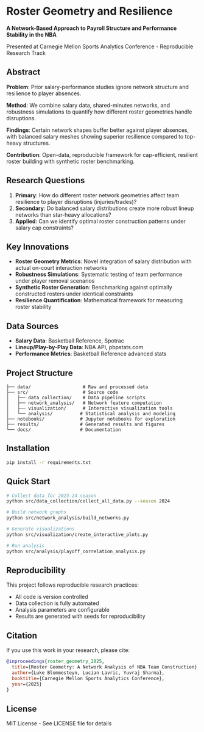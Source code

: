 # Roster Geometry and Resilience

**A Network-Based Approach to Payroll Structure and Performance Stability in the NBA**

Presented at Carnegie Mellon Sports Analytics Conference - Reproducible Research Track

## Abstract

**Problem**: Prior salary-performance studies ignore network structure and resilience to player absences.

**Method**: We combine salary data, shared-minutes networks, and robustness simulations to quantify how different roster geometries handle disruptions.

**Findings**: Certain network shapes buffer better against player absences, with balanced salary meshes showing superior resilience compared to top-heavy structures.

**Contribution**: Open-data, reproducible framework for cap-efficient, resilient roster building with synthetic roster benchmarking.

## Research Questions

1. **Primary**: How do different roster network geometries affect team resilience to player disruptions (injuries/trades)?
2. **Secondary**: Do balanced salary distributions create more robust lineup networks than star-heavy allocations?
3. **Applied**: Can we identify optimal roster construction patterns under salary cap constraints?

## Key Innovations

- **Roster Geometry Metrics**: Novel integration of salary distribution with actual on-court interaction networks
- **Robustness Simulations**: Systematic testing of team performance under player removal scenarios
- **Synthetic Roster Generation**: Benchmarking against optimally constructed rosters under identical constraints
- **Resilience Quantification**: Mathematical framework for measuring roster stability

## Data Sources

- **Salary Data**: Basketball Reference, Spotrac
- **Lineup/Play-by-Play Data**: NBA API, pbpstats.com
- **Performance Metrics**: Basketball Reference advanced stats

## Project Structure

```
├── data/                   # Raw and processed data
├── src/                    # Source code
│   ├── data_collection/    # Data pipeline scripts
│   ├── network_analysis/   # Network feature computation
│   ├── visualization/      # Interactive visualization tools
│   └── analysis/          # Statistical analysis and modeling
├── notebooks/             # Jupyter notebooks for exploration
├── results/               # Generated results and figures
└── docs/                  # Documentation
```

## Installation

```bash
pip install -r requirements.txt
```

## Quick Start

```bash
# Collect data for 2023-24 season
python src/data_collection/collect_all_data.py --season 2024

# Build network graphs
python src/network_analysis/build_networks.py

# Generate visualizations
python src/visualization/create_interactive_plots.py

# Run analysis
python src/analysis/playoff_correlation_analysis.py
```

## Reproducibility

This project follows reproducible research practices:
- All code is version controlled
- Data collection is fully automated
- Analysis parameters are configurable
- Results are generated with seeds for reproducibility

## Citation

If you use this work in your research, please cite:

```bibtex
@inproceedings{roster_geometry_2025,
  title={Roster Geometry: A Network Analysis of NBA Team Construction},
  author={Luke Blommesteyn, Lucian Lavric, Yuvraj Sharma},
  booktitle={Carnegie Mellon Sports Analytics Conference},
  year={2025}
}
```

## License

MIT License - See LICENSE file for details
